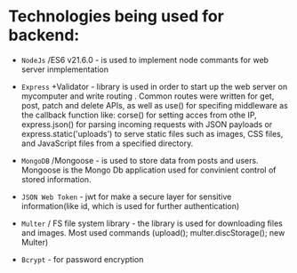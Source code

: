 # Technologies being used for backend:

- `NodeJs` /ES6 v21.6.0 - is used to implement node commants for web server inmplementation

- `Express` +Validator - library is used in order to start up the web server on mycomputer and write routing . Common routes were written for get, post, patch and delete APIs, as well as use() for specifing middleware as the callback function like: corse() for setting acces from othe IP, express.json() for parsing incoming requests with JSON payloads or express.static('uploads') to serve static files such as images, CSS files, and JavaScript files from a specified directory. 

- `MongoDB` /Mongoose - is used to store data from posts and users. Mongoose is the Mongo Db application used for convinient control of stored information.

- `JSON Web Token` - jwt for make a secure layer for sensitive information(like id, which is used for further authentication)

- `Multer` / FS file system library - the library is used for downloading files and images. Most used commands (upload(); multer.discStorage(); new Multer)

- `Bcrypt` - for password encryption
